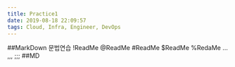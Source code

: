 ```yaml
---
title: Practice1
date: 2019-08-18 22:09:57
tags: Cloud, Infra, Engineer, DevOps
---
```

##MarkDown 문법연습
!ReadMe
@ReadMe
#ReadMe
$ReadMe
%RedaMe
...
,,,
;;;
##MD

